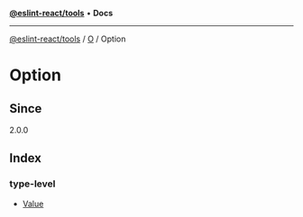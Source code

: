 [**@eslint-react/tools**](../../../../README.md) • **Docs**

***

[@eslint-react/tools](../../../../README.md) / [O](../../README.md) / Option

# Option

## Since

2.0.0

## Index

### type-level

- [Value](type-aliases/Value.md)
